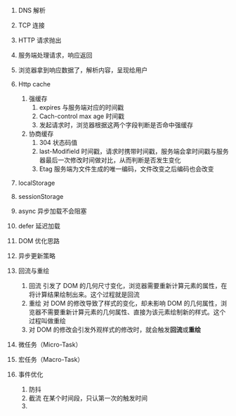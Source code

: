 1. DNS 解析
2. TCP 连接
3. HTTP 请求抛出
4. 服务端处理请求，响应返回
5. 浏览器拿到响应数据了，解析内容，呈现给用户

6. Http cache

   1. 强缓存
      1. expires 与服务端对应的时间戳
      2. Cach-control max age 时间戳
      3. 发起请求时，浏览器根据这两个字段判断是否命中强缓存
   2. 协商缓存
      1. 304 状态码值
      2. last-Modifield 时间戳，请求时携带时间戳，服务端会拿时间戳与服务器最后一次修改时间做对比，从而判断是否发生变化
      3. Etag 服务端为文件生成的唯一编码，文件改变之后编码也会改变

7. localStorage
8. sessionStorage

9. async 异步加载不会阻塞
10. defer 延迟加载

11. DOM 优化思路
12. 异步更新策略
13. 回流与重绘

    1. 回流 引发了 DOM 的几何尺寸变化，浏览器需要重新计算元素的属性，在将计算结果绘制出来。这个过程就是回流
    2. 重绘 对 DOM 的修改导致了样式的变化，却未影响 DOM 的几何属性，浏览器不需要重新计算元素的几何属性、直接为该元素绘制新的样式。这个过程叫做重绘
    3. 对 DOM 的修改会引发外观样式的修改时，就会触发**回流**或**重绘**

14. 微任务（Micro-Task）
15. 宏任务（Macro-Task）

16. 事件优化
    1. 防抖
    2. 截流 在某个时间段，只认第一次的触发时间
    3.
